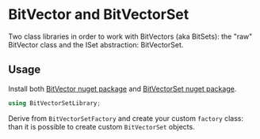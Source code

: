 # BitVector and BitVectorSet
Two class libraries in order to work with BitVectors (aka BitSets): the "raw" BitVector class and the ISet abstraction: BitVectorSet.

## Usage
Install both [BitVector nuget package](https://www.nuget.org/packages/JensUngerer.BitVector/1.0.1) and [BitVectorSet nuget package](https://www.nuget.org/packages/JensUngerer.BitVectorSet/1.0.1).

```C#
using BitVectorSetLibrary;
```

Derive from ``BitVectorSetFactory`` and create your custom ``factory`` class: than it is possible to create custom ``BitVectorSet`` objects.